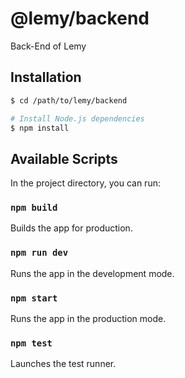 # @lemy/backend
Back-End of Lemy

## Installation
```bash
$ cd /path/to/lemy/backend

# Install Node.js dependencies
$ npm install
```

## Available Scripts
In the project directory, you can run:

### `npm build`
Builds the app for production.

### `npm run dev`
Runs the app in the development mode.

### `npm start`
Runs the app in the production mode.

### `npm test`
Launches the test runner.

